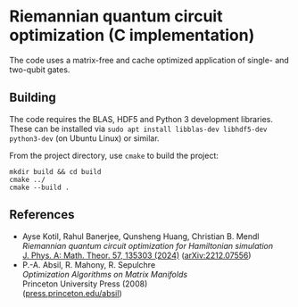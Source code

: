 Riemannian quantum circuit optimization (C implementation)
==========================================================

The code uses a matrix-free and cache optimized application of single- and two-qubit gates.


Building
--------
The code requires the BLAS, HDF5 and Python 3 development libraries. These can be installed via `sudo apt install libblas-dev libhdf5-dev python3-dev` (on Ubuntu Linux) or similar.

From the project directory, use `cmake` to build the project:
```
mkdir build && cd build
cmake ../
cmake --build .
````


References
----------
-  Ayse Kotil, Rahul Banerjee, Qunsheng Huang, Christian B. Mendl  
   _Riemannian quantum circuit optimization for Hamiltonian simulation_  
   [J. Phys. A: Math. Theor. 57, 135303 (2024)](https://doi.org/10.1088/1751-8121/ad2d6e)
   ([arXiv:2212.07556](https://arxiv.org/abs/2212.07556))
-  P.-A. Absil, R. Mahony, R. Sepulchre  
   _Optimization Algorithms on Matrix Manifolds_  
   Princeton University Press (2008)  
   ([press.princeton.edu/absil](https://press.princeton.edu/absil))
